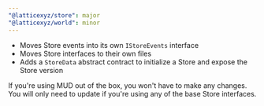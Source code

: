 ```yaml
---
"@latticexyz/store": major
"@latticexyz/world": minor
---
```


- Moves Store events into its own `IStoreEvents` interface
- Moves Store interfaces to their own files
- Adds a `StoreData` abstract contract to initialize a Store and expose the Store version

If you're using MUD out of the box, you won't have to make any changes. You will only need to update if you're using any of the base Store interfaces.
